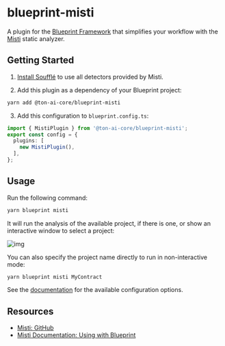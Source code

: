# blueprint-misti

A plugin for the [Blueprint Framework](https://github.com/ton-org/blueprint/) that simplifies your workflow with the [Misti](https://nowarp.github.io/tools/misti/) static analyzer.

## Getting Started

1. [Install Soufflé](https://souffle-lang.github.io/install) to use all detectors provided by Misti.

2. Add this plugin as a dependency of your Blueprint project:
```bash
yarn add @ton-ai-core/blueprint-misti
```

3. Add this configuration to `blueprint.config.ts`:
```ts
import { MistiPlugin } from '@ton-ai-core/blueprint-misti';
export const config = {
  plugins: [
    new MistiPlugin(),
  ],
};
```

## Usage

Run the following command:
```bash
yarn blueprint misti
```

It will run the analysis of the available project, if there is one, or show an interactive window to select a project:

![img](./img/select-project.png)

You can also specify the project name directly to run in non-interactive mode:
```bash
yarn blueprint misti MyContract
```

See the [documentation](https://nowarp.io/tools/misti/) for the available configuration options.

## Resources
* [Misti: GitHub](https://github.com/nowarp/misti)
* [Misti Documentation: Using with Blueprint](https://nowarp.io/tools/misti/docs/tutorial/blueprint)
